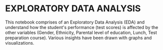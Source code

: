 # EXPLORATORY DATA ANALYSIS
   This notebook comprises of an Exploratory Data Analysis (EDA) and understand how the 
   student's performance (test scores) is affected by the other variables (Gender, Ethnicity, 
   Parental level of education, Lunch, Test preparation course).
   Various insights have been drawn with graphs and visualizations.
   
